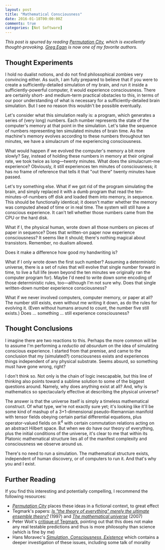 ```yaml
---
layout: post
title: "Mathematical Consciousness"
date: 2016-01-18T00:00:00Z
comments: true
categories: [Not Software]
---
```


_This post is spurred by reading <a href="http://www.amazon.com/gp/product/1597805394/ref=as_li_tl?ie=UTF8&amp;camp=1789&amp;creative=9325&amp;creativeASIN=1597805394&amp;linkCode=as2&amp;tag=hiddevaria-20&amp;linkId=2AWNAXTWHGOHWXWS"><cite>Permutation City</cite></a>, which is excellently thought-provoking. [Greg Egan](http://gregegan.customer.netspace.net.au/) is now one of my favorite authors._

## Thought Experiments

I hold no dualist notions, and do not find philosophical zombies very convincing either. As such, I am fully prepared to believe that if you were to create a sufficiently-detailed simulation of my brain, and run it inside a sufficiently-powerful computer, it would experience consciousness. There are certainly short- and medium-term practical obstacles to this, in terms of our poor understanding of what is necessary for a sufficiently-detailed brain simulation. But I see no reason this wouldn't be possible eventually.

Let's consider what this simulation really is: a program, which generates a series of (very long) numbers. Each number represents the state of the computer's memory at that point in the simulation. Let's take the sequence of numbers representing ten simulated minutes of brain time. As the machine's memory evolves according to these numbers throughout ten minutes, we have a simulacrum of me experiencing consciousness.

What would happen if we evolved the computer's memory a bit more slowly? Say, instead of holding these numbers in memory at their original rate, we took twice as long—twenty minutes. What does the simulacrum-me experience? Obviously, it still experiences ten minutes of consciousness; it has no frame of reference that tells it that "out there" twenty minutes have passed.

Let's try something else. What if we got rid of the program simulating the brain, and simply replaced it with a dumb program that read the ten-minutes-of-numbers off disk and loaded them into memory, in sequence. This should be functionally identical; it doesn't matter whether the memory was computed ahead of time or in real time. The system will still have a conscious experience. It can't tell whether those numbers came from the CPU or the hard disk.

What if I, the physical human, wrote down all those numbers on pieces of paper in sequence? Does that written-on paper now experience consciousness? It seems like it should; there's nothing magical about transistors. Remember, no dualism allowed.

Does it make a difference how good my handwriting is?

What if I only wrote down the first such number? Assuming a deterministic universe, there is a set of rules that will evolve that single number forward in time, to live a full life (even beyond the ten minutes we originally ran the computer program for). Maybe I'd need to write down some encoding of those deterministic rules, too—although I'm not sure why. Does that single written-down number experience consciousness?

What if we never involved computers, computer memory, or paper at all? The number still exists, even without me writing it down, as do the rules for evolving it. (Even without humans around to count, the number five still exists.) Does ... something ... still experience consciousness?

## Thought Conclusions

I imagine there are two reactions to this. Perhaps the more common will be to assume I'm performing a <i>reductio ad absurdum</i> on the idea of simulating conscious experience. I started from that premise, and came to the conclusion that my (simulated?) consciousness exists and experiences things independent of any physical substrate. Seems absurd, so something must have gone wrong, right?

I don't think so. Not only is the chain of logic inescapable, but this line of thinking also points toward a sublime solution to some of the biggest questions around. Namely, why does anything exist at all? And, why is mathematics so spectacularly effective at describing the physical universe?

The answer is that the universe itself is simply a timeless mathematical construct. Of what type, we're not exactly sure yet; it's looking like it'll be some kind of mashup of a 3+1-dimensional pseudo-Riemannian manifold with tensor fields obeying certain partial differential equations, plus operator-valued fields on ℝ<sup>4</sup> with certain commutation relations acting on an abstract Hilbert space. But when we do have our theory of everything, plus the initial conditions of the universe, it's clear to me that within its Platonic mathematical structure lies all of the manifest complexity and consciousness we observe around us.

There's no need to run a simulation. The mathematical structure exists, independent of human discovery, or of computers to run it. And that's why you and I exist.

## Further Reading

If you find this interesting and potentially compelling, I recommend the following resources:

- <a href="http://www.amazon.com/gp/product/1597805394/ref=as_li_tl?ie=UTF8&amp;camp=1789&amp;creative=9325&amp;creativeASIN=1597805394&amp;linkCode=as2&amp;tag=hiddevaria-20&amp;linkId=2AWNAXTWHGOHWXWS"><cite>Permutation City</cite></a> places these ideas in a fictional context, to great effect
- Tegmark's papers: <a href="http://arxiv.org/abs/gr-qc/9704009"><cite>Is "the theory of everything" merely the ultimate ensemble theory?</cite></a> (1997) and <a href="http://arxiv.org/abs/0704.0646"><cite>The mathematical universe</cite></a> (2007)
- Peter Woit's [critique of Tegmark](https://www.math.columbia.edu/~woit/wordpress/?p=6551), pointing out that this does not make any real testable predictions and thus is more philosophy than science (which is fine by me)
- Hans Moravec's <a href="http://www.frc.ri.cmu.edu/~hpm/project.archive/general.articles/1998/SimConEx.98.html"><cite>Simulation, Consciousness, Existence</cite></a> which contains a deeper investigation of these issues, including some talk of morality
